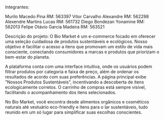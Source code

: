 Integrantes:

Murilo Macedo Pina                  RM: 563397
Vitor Carvalho Alexandre            RM: 562298
Alexendre Martins Lucas             RM: 561732
Diego Bondezan Yonamine             RM: 562013
Felipe Otávio Garcia Madeira        RM: 563521


Descrição do projeto: 
O Bio Market é um e-commerce focado em oferecer uma seleção cuidadosa de produtos sustentáveis e ecológicos. Nosso objetivo é facilitar o acesso a itens que promovam um estilo de vida mais consciente, conectando consumidores a marcas e produtos que priorizam o bem-estar do planeta.

A plataforma conta com uma interface intuitiva, onde os usuários podem filtrar produtos por categoria e faixa de preço, além de ordenar os resultados de acordo com suas preferências. A página principal exibe "Nossos Produtos Sustentáveis", incentivando a descoberta de itens ecologicamente corretos. O carrinho de compras está sempre visível, facilitando o acompanhamento dos itens selecionados.

No Bio Market, você encontra desde alimentos orgânicos e cosméticos naturais até vestuário eco-friendly e itens para o lar sustentáveis, tudo reunido em um só lugar para simplificar suas escolhas conscientes.